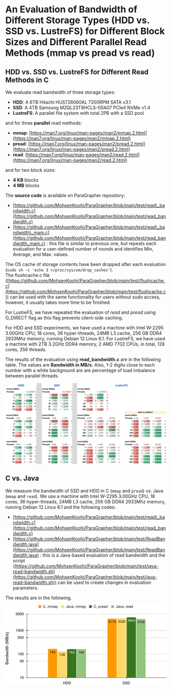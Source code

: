 
# An Evaluation of Bandwidth of Different Storage Types (HDD vs. SSD vs. LustreFS) for Different Block Sizes and Different Parallel Read Methods (mmap vs pread vs read)

## HDD vs. SSD vs. LustreFS for Different Read Methods in C

We evaluate read bandwidth of three storage types:

*   **HDD**: A 6TB Hitachi HUS726060AL 7200RPM SATA v3.1
*   **SSD**: A 4TB Samsung MZQL23T8HCLS-00A07 PCIe4 NVMe v1.4
*   **LustreFS**: A parallel file system with total 2PB with a SSD pool

and for three **parallel** read methods:

*   **mmap**: [https://man7.org/linux/man-pages/man2/mmap.2.html](https://man7.org/linux/man-pages/man2/mmap.2.html)
*   **pread**: [https://man7.org/linux/man-pages/man2/pread.2.html](https://man7.org/linux/man-pages/man2/pread.2.html)
*   **read**: [https://man7.org/linux/man-pages/man2/read.2.html](https://man7.org/linux/man-pages/man2/read.2.html)

and for two block sizes:

*   **4 KB** blocks
*   **4 MB** blocks

The **source code** is available on ParaGrapher repository:

*   [https://github.com/MohsenKoohi/ParaGrapher/blob/main/test/read\_bandwidth.c](https://github.com/MohsenKoohi/ParaGrapher/blob/main/test/read_bandwidth.c)
*   [https://github.com/MohsenKoohi/ParaGrapher/blob/main/test/read\_bandwidth\_mam.c](https://github.com/MohsenKoohi/ParaGrapher/blob/main/test/read_bandwidth_mam.c) : this file is similar to previous one, but repeats each evaluation for a user-defined number of rounds and identifies Min, Average, and Max. values.

The OS cache of storage contents have been dropped after each evaluation  
(`sudo sh -c 'echo 3 >/proc/sys/vm/drop_caches'`).  
The flushcache.c file ([https://github.com/MohsenKoohi/ParaGrapher/blob/main/test/flushcache.c](https://github.com/MohsenKoohi/ParaGrapher/blob/main/test/flushcache.c)) can be used with the same functionality for users without sudo access, however, it usually takes more time to be finished.

For LustreFS, we have repeated the evaluation of _read_ and _pread_ using O\_DIRECT flag as this flag prevents client-side caching.

For HDD and SSD experiments, we have used a machine with Intel W-2295 3.00GHz CPU, 18 cores, 36 hyper-threads, 24MB L3 cache, 256 GB DDR4 2933Mhz memory, running Debian 12 Linux 6.1. For LustreFS, we have used a machine with 2TB 3.2GHz DDR4 memory, 2 AMD 7702 CPUs, in total, 128 cores, 256 threads.

The results of the evaluation using **read\_bandwidth.c** are in the following table. The values are **Bandwidth in MB/s**. Also, 1-2 digits close to each number with a white background are are percentage of load imbalance between parallel threads.

[![](images/hdd-ssd-lustre.png)](../../../raw/main/doc/images/hdd-ssd-lustre.png)


## C vs. Java

We measure the bandwidth of SSD and HDD in C (`mmap` and `pread`) vs. Java (`mmap` and `read`). 
We use a machine with Intel W-2295 3.00GHz CPU, 18 cores, 36 hyper-threads, 24MB L3 cache, 256 GB DDR4 2933Mhz memory, running Debian 12 Linux 6.1 and the following codes:

*   [https://github.com/MohsenKoohi/ParaGrapher/blob/main/test/read\_bandwidth.c](https://github.com/MohsenKoohi/ParaGrapher/blob/main/test/read_bandwidth.c)
*   [https://github.com/MohsenKoohi/ParaGrapher/blob/main/test/ReadBandwidth.java](https://github.com/MohsenKoohi/ParaGrapher/blob/main/test/ReadBandwidth.java) : this is a Java-based evaluation of read bandwidth and the script ([https://github.com/MohsenKoohi/ParaGrapher/blob/main/test/java-read-bandwidth.sh](https://github.com/MohsenKoohi/ParaGrapher/blob/main/test/java-read-bandwidth.sh)) can be used to create changes in evaluation parameters.

The results are in the following.

[![](images/cjava.png)](../../../raw/main/doc/images/cjava.png)